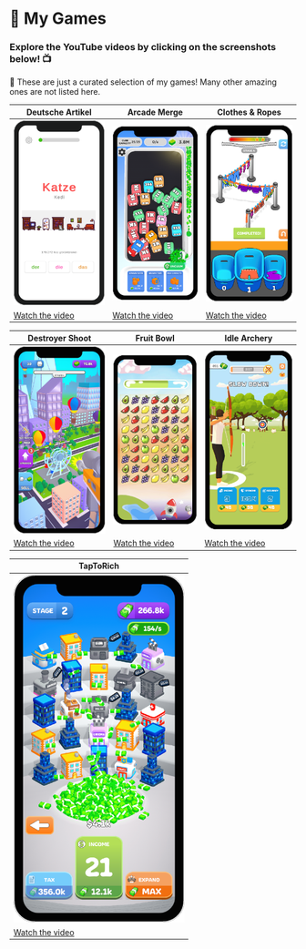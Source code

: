 # 🎰 My Games
### Explore the YouTube videos by clicking on the screenshots below! 📺

📝 These are just a curated selection of my games! Many other amazing ones are not listed here.

| **Deutsche Artikel** | **Arcade Merge** | **Clothes & Ropes** |
|----------------------|------------------|----------------------|
| <a href="https://youtu.be/MYxkHdy9i9M" target="_blank"><img src="/Images/DeutscheArtikel/DeutscheArtikel.png" alt="Watch the video" width="300"></a> | <a href="https://youtu.be/vMxDBhG5HZc" target="_blank"><img src="/Images/ArcadeMerge/ArcadeMerge.png" alt="Watch the video" width="300"></a> | <a href="https://youtu.be/NM0F87DrIhU" target="_blank"><img src="Images/ClothesAndRopes/ClothesAndRopes.png" alt="Watch the video" width="300"></a> |
| [Watch the video](https://youtu.be/MYxkHdy9i9M) | [Watch the video](https://youtu.be/vMxDBhG5HZc) | [Watch the video](https://youtu.be/NM0F87DrIhU) |

| **Destroyer Shoot** | **Fruit Bowl** | **Idle Archery** |
|----------------------|------------------|---------------------|
| <a href="https://youtu.be/Q-SU9aQd0ow" target="_blank"><img src="Images/DestroyerShoot/DestroyerShoot.png" alt="Watch the video" width="300"></a> | <a href="https://youtu.be/AakXnW9B7P8" target="_blank"><img src="Images/FruitBowl/FruitBowl.png" alt="Watch the video" width="300"></a> | <a href="https://www.youtube.com/watch?v=6aUU4oegEv4" target="_blank"><img src="Images/IdleArchery/IdleArchery.png" alt="Watch the video" width="300"></a> |
| [Watch the video](https://youtu.be/Q-SU9aQd0ow) | [Watch the video](https://youtu.be/AakXnW9B7P8) | [Watch the video](https://www.youtube.com/watch?v=6aUU4oegEv4) |

| **TapToRich** |
|----------------|
| <a href="https://youtu.be/MadbAOe6vVw" target="_blank"><img src="Images/TapToRich/TapToRich.png" alt="Watch the video" width="300"></a> |
| [Watch the video](https://youtu.be/MadbAOe6vVw) |
